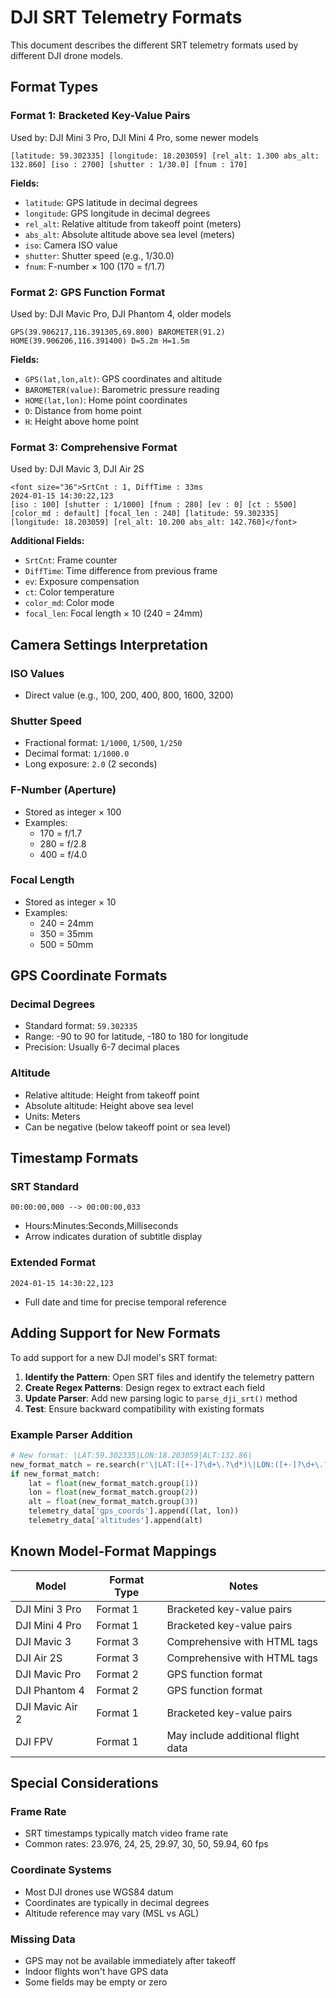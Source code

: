 # DJI SRT Telemetry Formats

This document describes the different SRT telemetry formats used by different DJI drone models.

## Format Types

### Format 1: Bracketed Key-Value Pairs

Used by: DJI Mini 3 Pro, DJI Mini 4 Pro, some newer models

```
[latitude: 59.302335] [longitude: 18.203059] [rel_alt: 1.300 abs_alt: 132.860] [iso : 2700] [shutter : 1/30.0] [fnum : 170]
```

**Fields:**
- `latitude`: GPS latitude in decimal degrees
- `longitude`: GPS longitude in decimal degrees
- `rel_alt`: Relative altitude from takeoff point (meters)
- `abs_alt`: Absolute altitude above sea level (meters)
- `iso`: Camera ISO value
- `shutter`: Shutter speed (e.g., 1/30.0)
- `fnum`: F-number × 100 (170 = f/1.7)

### Format 2: GPS Function Format

Used by: DJI Mavic Pro, DJI Phantom 4, older models

```
GPS(39.906217,116.391305,69.800) BAROMETER(91.2) 
HOME(39.906206,116.391400) D=5.2m H=1.5m
```

**Fields:**
- `GPS(lat,lon,alt)`: GPS coordinates and altitude
- `BAROMETER(value)`: Barometric pressure reading
- `HOME(lat,lon)`: Home point coordinates
- `D`: Distance from home point
- `H`: Height above home point

### Format 3: Comprehensive Format

Used by: DJI Mavic 3, DJI Air 2S

```
<font size="36">SrtCnt : 1, DiffTime : 33ms
2024-01-15 14:30:22,123
[iso : 100] [shutter : 1/1000] [fnum : 280] [ev : 0] [ct : 5500] [color_md : default] [focal_len : 240] [latitude: 59.302335] [longitude: 18.203059] [rel_alt: 10.200 abs_alt: 142.760]</font>
```

**Additional Fields:**
- `SrtCnt`: Frame counter
- `DiffTime`: Time difference from previous frame
- `ev`: Exposure compensation
- `ct`: Color temperature
- `color_md`: Color mode
- `focal_len`: Focal length × 10 (240 = 24mm)

## Camera Settings Interpretation

### ISO Values
- Direct value (e.g., 100, 200, 400, 800, 1600, 3200)

### Shutter Speed
- Fractional format: `1/1000`, `1/500`, `1/250`
- Decimal format: `1/1000.0`
- Long exposure: `2.0` (2 seconds)

### F-Number (Aperture)
- Stored as integer × 100
- Examples:
  - 170 = f/1.7
  - 280 = f/2.8
  - 400 = f/4.0

### Focal Length
- Stored as integer × 10
- Examples:
  - 240 = 24mm
  - 350 = 35mm
  - 500 = 50mm

## GPS Coordinate Formats

### Decimal Degrees
- Standard format: `59.302335`
- Range: -90 to 90 for latitude, -180 to 180 for longitude
- Precision: Usually 6-7 decimal places

### Altitude
- Relative altitude: Height from takeoff point
- Absolute altitude: Height above sea level
- Units: Meters
- Can be negative (below takeoff point or sea level)

## Timestamp Formats

### SRT Standard
```
00:00:00,000 --> 00:00:00,033
```
- Hours:Minutes:Seconds,Milliseconds
- Arrow indicates duration of subtitle display

### Extended Format
```
2024-01-15 14:30:22,123
```
- Full date and time for precise temporal reference

## Adding Support for New Formats

To add support for a new DJI model's SRT format:

1. **Identify the Pattern**: Open SRT files and identify the telemetry pattern
2. **Create Regex Patterns**: Design regex to extract each field
3. **Update Parser**: Add new parsing logic to `parse_dji_srt()` method
4. **Test**: Ensure backward compatibility with existing formats

### Example Parser Addition

```python
# New format: |LAT:59.302335|LON:18.203059|ALT:132.86|
new_format_match = re.search(r'\|LAT:([+-]?\d+\.?\d*)\|LON:([+-]?\d+\.?\d*)\|ALT:([+-]?\d+\.?\d*)\|', telemetry_line)
if new_format_match:
    lat = float(new_format_match.group(1))
    lon = float(new_format_match.group(2))
    alt = float(new_format_match.group(3))
    telemetry_data['gps_coords'].append((lat, lon))
    telemetry_data['altitudes'].append(alt)
```

## Known Model-Format Mappings

| Model | Format Type | Notes |
|-------|------------|-------|
| DJI Mini 3 Pro | Format 1 | Bracketed key-value pairs |
| DJI Mini 4 Pro | Format 1 | Bracketed key-value pairs |
| DJI Mavic 3 | Format 3 | Comprehensive with HTML tags |
| DJI Air 2S | Format 3 | Comprehensive with HTML tags |
| DJI Mavic Pro | Format 2 | GPS function format |
| DJI Phantom 4 | Format 2 | GPS function format |
| DJI Mavic Air 2 | Format 1 | Bracketed key-value pairs |
| DJI FPV | Format 1 | May include additional flight data |

## Special Considerations

### Frame Rate
- SRT timestamps typically match video frame rate
- Common rates: 23.976, 24, 25, 29.97, 30, 50, 59.94, 60 fps

### Coordinate Systems
- Most DJI drones use WGS84 datum
- Coordinates are typically in decimal degrees
- Altitude reference may vary (MSL vs AGL)

### Missing Data
- GPS may not be available immediately after takeoff
- Indoor flights won't have GPS data
- Some fields may be empty or zero
